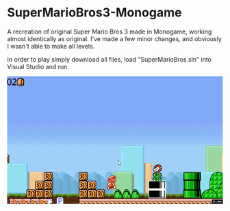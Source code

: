 # SuperMarioBros3-Monogame
A recreation of original Super Mario Bros 3 made in Monogame, working almost identically as original. I've made a few minor changes, and obviously I wasn't able to make all levels. 

In order to play simply download all files, load "SuperMarioBros.sln" into Visual Studio and run. 

![alt text](https://github.com/Staccator/SuperMarioBros3-Monogame/blob/master/Screenshots/fireball.gif)
